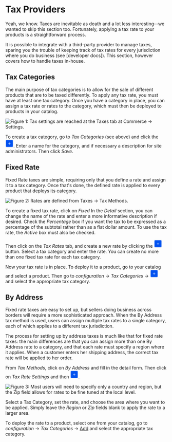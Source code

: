 # Tax Providers [](id=tax-providers)

Yeah, we know. Taxes are inevitable as death and a lot less interesting--we
wanted to skip this section too. Fortunately, applying a tax rate to your
products is a straightforward process.

It is possible to integrate with a third-party provider to manage taxes, sparing
you the trouble of keeping track of tax rates for every jurisdiction where you
do business (see [developer docs]). This section, however covers how to handle
taxes in-house.

## Tax Categories [](id=tax-categories)

The main purpose of tax categories is to allow for the sale of different
products that are to be taxed differently. To apply any tax rate, you must have
at least one tax category. Once you have a category in place, you can assign
a tax rate or rates to the category, which must then be deployed to products in
your catalog.

![Figure 1: Tax settings are reached at the  *Taxes* tab at *Commerce* &rarr; *Settings*.](../images/taxes.png)

To create a tax category, go to *Tax Categories* (see above) and click the
![Add](../images/icon-add.png). Enter a name for the category, and if
necessary a description for site administrators. Then click *Save*.

## Fixed Rate [](id=fixed-rate)

Fixed Rate taxes are simple, requiring only that you define a rate and assign it
to a tax category. Once that's done, the defined rate is applied to every
product that deploys its category.

![Figure 2: Rates are defined from *Taxes* &rarr; *Tax Methods*.](../images/tax-methods.png)

To create a fixed tax rate, click on *Fixed* In the *Detail* section, you can
change the name of the rate and enter a more informative description if desired.
Check the *Percentage* box if you want the tax to be expressed as a percentage
of the subtotal rather than as a flat dollar amount. To use the tax rate, the
*Active* box must also be checked.

Then click on the *Tax Rates* tab, and create a new rate by clicking the
![Add](../images/icon-add.png) button. Select a tax category and enter the rate. You
can create no more than one fixed tax rate for each tax category.

Now your tax rate is in place. To deploy it to a product, go to your catalog and
select a product. Then go to *configuration* &rarr; *Tax Categories* &rarr;
![Add](../images/icon-add.png) and select the appropriate tax category.

## By Address [](id=by-address)

Fixed rate taxes are easy to set up, but sellers doing business across borders
will require a more sophisticated approach. When the By Address tax method is
used, users can assign multiple tax rates to a single category, each of which
applies to a different tax jurisdiction.

The process for setting up by address taxes is much like that for fixed rate
taxes: the main differences are that you can assign more than one By Address
rate to a category, and that each rate must specify a region where it applies.
When a customer enters her shipping address, the correct tax rate will be
applied to her order.

From *Tax Methods*, click on *By Address* and fill in the detail form. Then
click on *Tax Rate Settings* and then ![Add](../images/icon-add.png).

![Figure 3: Most users will need to specify only a country and region, but the Zip field allows for rates to be fine tuned at the local
level.](../images/tax-address.png)

Select a Tax Category, set the rate, and choose the area where you want to be
applied. Simply leave the *Region* or *Zip* fields blank to apply the rate to
a larger area.

To deploy the rate to a product, select one from your catalog, go to
*configuration* &rarr; *Tax Categories* &rarr; [Add](../icon-add.png) and
select the appropriate tax category.

